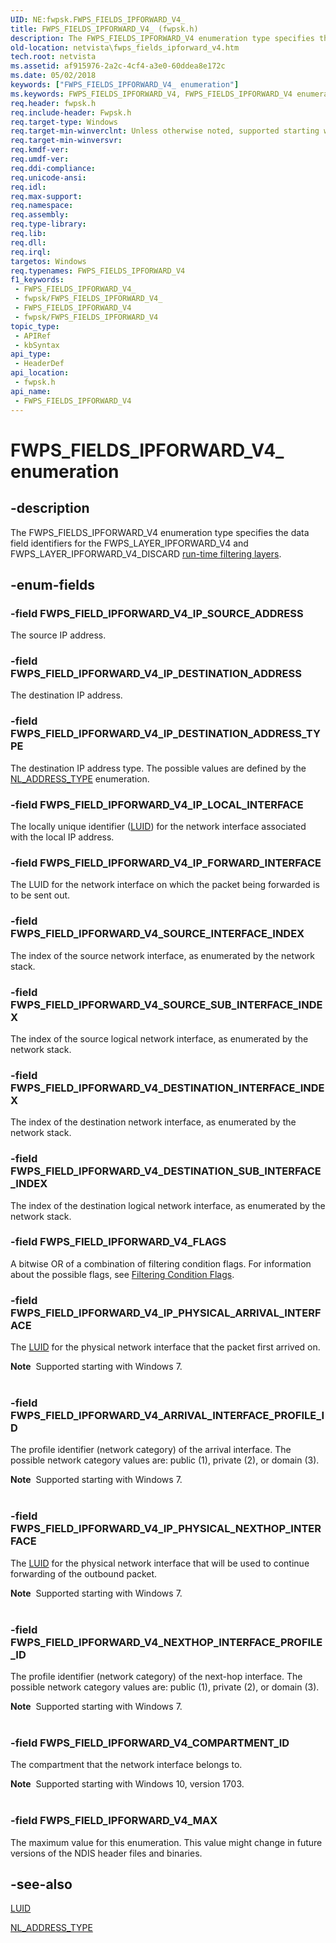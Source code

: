 ```yaml
---
UID: NE:fwpsk.FWPS_FIELDS_IPFORWARD_V4_
title: FWPS_FIELDS_IPFORWARD_V4_ (fwpsk.h)
description: The FWPS_FIELDS_IPFORWARD_V4 enumeration type specifies the data field identifiers for the FWPS_LAYER_IPFORWARD_V4 and FWPS_LAYER_IPFORWARD_V4_DISCARD run-time filtering layers.
old-location: netvista\fwps_fields_ipforward_v4.htm
tech.root: netvista
ms.assetid: af915976-2a2c-4cf4-a3e0-60ddea8e172c
ms.date: 05/02/2018
keywords: ["FWPS_FIELDS_IPFORWARD_V4_ enumeration"]
ms.keywords: FWPS_FIELDS_IPFORWARD_V4, FWPS_FIELDS_IPFORWARD_V4 enumeration [Network Drivers Starting with Windows Vista], FWPS_FIELDS_IPFORWARD_V4_, FWPS_FIELD_IPFORWARD_V4_ARRIVAL_INTERFACE_PROFILE_ID, FWPS_FIELD_IPFORWARD_V4_DESTINATION_INTERFACE_INDEX, FWPS_FIELD_IPFORWARD_V4_DESTINATION_SUB_INTERFACE_INDEX, FWPS_FIELD_IPFORWARD_V4_FLAGS, FWPS_FIELD_IPFORWARD_V4_IP_DESTINATION_ADDRESS, FWPS_FIELD_IPFORWARD_V4_IP_DESTINATION_ADDRESS_TYPE, FWPS_FIELD_IPFORWARD_V4_IP_FORWARD_INTERFACE, FWPS_FIELD_IPFORWARD_V4_IP_LOCAL_INTERFACE, FWPS_FIELD_IPFORWARD_V4_IP_PHYSICAL_ARRIVAL_INTERFACE, FWPS_FIELD_IPFORWARD_V4_IP_PHYSICAL_NEXTHOP_INTERFACE, FWPS_FIELD_IPFORWARD_V4_IP_SOURCE_ADDRESS, FWPS_FIELD_IPFORWARD_V4_MAX, FWPS_FIELD_IPFORWARD_V4_NEXTHOP_INTERFACE_PROFILE_ID, FWPS_FIELD_IPFORWARD_V4_SOURCE_INTERFACE_INDEX, FWPS_FIELD_IPFORWARD_V4_SOURCE_SUB_INTERFACE_INDEX, fwpsk/FWPS_FIELDS_IPFORWARD_V4, fwpsk/FWPS_FIELD_IPFORWARD_V4_ARRIVAL_INTERFACE_PROFILE_ID, fwpsk/FWPS_FIELD_IPFORWARD_V4_DESTINATION_INTERFACE_INDEX, fwpsk/FWPS_FIELD_IPFORWARD_V4_DESTINATION_SUB_INTERFACE_INDEX, fwpsk/FWPS_FIELD_IPFORWARD_V4_FLAGS, fwpsk/FWPS_FIELD_IPFORWARD_V4_IP_DESTINATION_ADDRESS, fwpsk/FWPS_FIELD_IPFORWARD_V4_IP_DESTINATION_ADDRESS_TYPE, fwpsk/FWPS_FIELD_IPFORWARD_V4_IP_FORWARD_INTERFACE, fwpsk/FWPS_FIELD_IPFORWARD_V4_IP_LOCAL_INTERFACE, fwpsk/FWPS_FIELD_IPFORWARD_V4_IP_PHYSICAL_ARRIVAL_INTERFACE, fwpsk/FWPS_FIELD_IPFORWARD_V4_IP_PHYSICAL_NEXTHOP_INTERFACE, fwpsk/FWPS_FIELD_IPFORWARD_V4_IP_SOURCE_ADDRESS, fwpsk/FWPS_FIELD_IPFORWARD_V4_MAX, fwpsk/FWPS_FIELD_IPFORWARD_V4_NEXTHOP_INTERFACE_PROFILE_ID, fwpsk/FWPS_FIELD_IPFORWARD_V4_SOURCE_INTERFACE_INDEX, fwpsk/FWPS_FIELD_IPFORWARD_V4_SOURCE_SUB_INTERFACE_INDEX, netvista.fwps_fields_ipforward_v4, wfp_ref_5_const_3_data_fields_cff20018-8ff1-43dc-937d-92a1a91137e3.xml
req.header: fwpsk.h
req.include-header: Fwpsk.h
req.target-type: Windows
req.target-min-winverclnt: Unless otherwise noted, supported starting with Windows Vista.
req.target-min-winversvr: 
req.kmdf-ver: 
req.umdf-ver: 
req.ddi-compliance: 
req.unicode-ansi: 
req.idl: 
req.max-support: 
req.namespace: 
req.assembly: 
req.type-library: 
req.lib: 
req.dll: 
req.irql: 
targetos: Windows
req.typenames: FWPS_FIELDS_IPFORWARD_V4
f1_keywords:
 - FWPS_FIELDS_IPFORWARD_V4_
 - fwpsk/FWPS_FIELDS_IPFORWARD_V4_
 - FWPS_FIELDS_IPFORWARD_V4
 - fwpsk/FWPS_FIELDS_IPFORWARD_V4
topic_type:
 - APIRef
 - kbSyntax
api_type:
 - HeaderDef
api_location:
 - fwpsk.h
api_name:
 - FWPS_FIELDS_IPFORWARD_V4
---
```


# FWPS_FIELDS_IPFORWARD_V4_ enumeration


## -description

The FWPS_FIELDS_IPFORWARD_V4 enumeration type specifies the data field identifiers for the
  FWPS_LAYER_IPFORWARD_V4 and FWPS_LAYER_IPFORWARD_V4_DISCARD 
  <a href="https://docs.microsoft.com/windows/desktop/FWP/management-filtering-layer-identifiers-">run-time filtering layers</a>.

## -enum-fields

### -field FWPS_FIELD_IPFORWARD_V4_IP_SOURCE_ADDRESS

The source IP address.

### -field FWPS_FIELD_IPFORWARD_V4_IP_DESTINATION_ADDRESS

The destination IP address.

### -field FWPS_FIELD_IPFORWARD_V4_IP_DESTINATION_ADDRESS_TYPE

The destination IP address type. The possible values are defined by the 
     <a href="https://docs.microsoft.com/windows/win32/api/nldef/ne-nldef-nl_address_type">NL_ADDRESS_TYPE</a> enumeration.

### -field FWPS_FIELD_IPFORWARD_V4_IP_LOCAL_INTERFACE

The locally unique identifier (<a href="https://docs.microsoft.com/windows-hardware/drivers/ddi/igpupvdev/ns-igpupvdev-_luid">LUID</a>) for the network interface associated with the
     local IP address.

### -field FWPS_FIELD_IPFORWARD_V4_IP_FORWARD_INTERFACE

The LUID for the network interface on which the packet being forwarded is to be sent out.

### -field FWPS_FIELD_IPFORWARD_V4_SOURCE_INTERFACE_INDEX

The index of the source network interface, as enumerated by the network stack.

### -field FWPS_FIELD_IPFORWARD_V4_SOURCE_SUB_INTERFACE_INDEX

The index of the source logical network interface, as enumerated by the network stack.

### -field FWPS_FIELD_IPFORWARD_V4_DESTINATION_INTERFACE_INDEX

The index of the destination network interface, as enumerated by the network stack.

### -field FWPS_FIELD_IPFORWARD_V4_DESTINATION_SUB_INTERFACE_INDEX

The index of the destination logical network interface, as enumerated by the network stack.

### -field FWPS_FIELD_IPFORWARD_V4_FLAGS

A bitwise OR of a combination of filtering condition flags. For information about the possible
     flags, see 
     <a href="https://docs.microsoft.com/windows-hardware/drivers/network/filtering-condition-flags">Filtering Condition Flags</a>.

### -field FWPS_FIELD_IPFORWARD_V4_IP_PHYSICAL_ARRIVAL_INTERFACE

The 
     <a href="https://docs.microsoft.com/windows-hardware/drivers/ddi/igpupvdev/ns-igpupvdev-_luid">LUID</a> for the physical network interface that the
     packet first arrived on.
     

<div class="alert"><b>Note</b>  Supported starting with Windows 7.</div>
<div> </div>

### -field FWPS_FIELD_IPFORWARD_V4_ARRIVAL_INTERFACE_PROFILE_ID

The profile identifier (network category) of the arrival interface. The possible network category
     values are: public (1), private (2), or domain (3).
     

<div class="alert"><b>Note</b>  Supported starting with Windows 7.</div>
<div> </div>

### -field FWPS_FIELD_IPFORWARD_V4_IP_PHYSICAL_NEXTHOP_INTERFACE

The 
     <a href="https://docs.microsoft.com/windows-hardware/drivers/ddi/igpupvdev/ns-igpupvdev-_luid">LUID</a> for the physical network interface that will be
     used to continue forwarding of the outbound packet.
     

<div class="alert"><b>Note</b>  Supported starting with Windows 7.</div>
<div> </div>

### -field FWPS_FIELD_IPFORWARD_V4_NEXTHOP_INTERFACE_PROFILE_ID

The profile identifier (network category) of the next-hop interface. The possible network category
     values are: public (1), private (2), or domain (3).
     

<div class="alert"><b>Note</b>  Supported starting with Windows 7.</div>
<div> </div>

### -field FWPS_FIELD_IPFORWARD_V4_COMPARTMENT_ID

The compartment that the network interface belongs to.

<div class="alert"><b>Note</b>  Supported starting with Windows 10, version 1703.</div>
<div> </div>

### -field FWPS_FIELD_IPFORWARD_V4_MAX

The maximum value for this enumeration. This value might change in future versions of the NDIS
     header files and binaries.

## -see-also

<a href="https://docs.microsoft.com/windows-hardware/drivers/ddi/igpupvdev/ns-igpupvdev-_luid">LUID</a>



<a href="https://docs.microsoft.com/windows/win32/api/nldef/ne-nldef-nl_address_type">NL_ADDRESS_TYPE</a>

